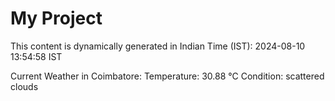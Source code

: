 # My Project

This content is dynamically generated in Indian Time (IST): 2024-08-10 13:54:58 IST


Current Weather in Coimbatore:
Temperature: 30.88 °C
Condition: scattered clouds
